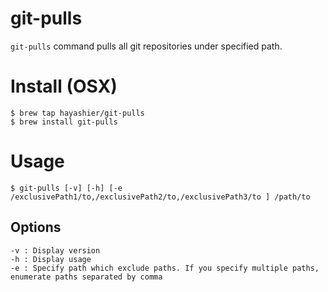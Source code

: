 # git-pulls
`git-pulls` command pulls all git repositories under specified path.

# Install (OSX)

```
$ brew tap hayashier/git-pulls
$ brew install git-pulls
```

# Usage

```
$ git-pulls [-v] [-h] [-e /exclusivePath1/to,/exclusivePath2/to,/exclusivePath3/to ] /path/to
```

## Options

```
-v : Display version
-h : Display usage
-e : Specify path which exclude paths. If you specify multiple paths, enumerate paths separated by comma
```
